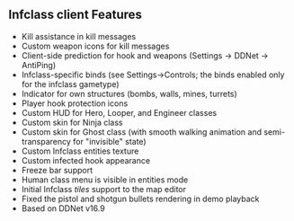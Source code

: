 ## Infclass client Features

- Kill assistance in kill messages
- Custom weapon icons for kill messages
- Client-side prediction for hook and weapons (Settings -> DDNet -> AntiPing)
- Infclass-specific binds (see Settings->Controls; the binds enabled only for the infclass gametype)
- Indicator for own structures (bombs, walls, mines, turrets)
- Player hook protection icons
- Custom HUD for Hero, Looper, and Engineer classes
- Custom skin for Ninja class
- Custom skin for Ghost class (with smooth walking animation and semi-transparency for "invisible" state)
- Custom Infclass entities texture
- Custom infected hook appearance
- Freeze bar support
- Human class menu is visible in entities mode
- Initial Infclass *tiles* support to the map editor
- Fixed the pistol and shotgun bullets rendering in demo playback
- Based on DDNet v16.9
